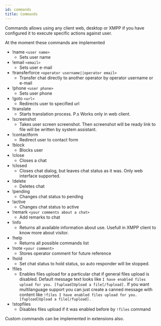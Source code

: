 ```yaml
---
id: commands
title: Commands
---
```


Commands allows using any client web, desktop or XMPP if you have configured it to execute specific actions against user.

At the moment these commands are implemented

*   !name `<user name>`
    *   Sets user name
*   !email `<email>`
    *   Sets user e-mail
*   !transferforce `<operator username||operator email>`
    *   Transfer chat directly to another operator by operator username or e-mail
*   !phone `<user phone>`
    *   Sets user phone
*   !goto `<url>`
    *   Redirects user to specified url
*   !translate
    *   Starts translation process. P.s Works only in web client.
*   !screenshot
    *   Takes user screen screenshot. Then screenshot will be ready link to file will be written by system assistant.
*   !contactform
    *   Redirect user to contact form
*   !block
    *   Blocks user
*   !close
    *   Closes a chat
*   !closed
    *   Closes chat dialog, but leaves chat status as it was. Only web interface supported.
*   !delete
    *   Deletes chat
*   !pending
    *   Changes chat status to pending
*   !active
    *   Changes chat status to active
*   !remark `<your comments about a chat>`
    *   Add remarks to chat
*   !info
    *   Returns all available information about use. Usefull in XMPP client to know more about visitor.
*   !help
    *   Returns all possible commands list
*   !note `<your comment>`
    *   Stores operator comment for future reference
*   !hold
    *   Set chat status to hold status, so auto responder will be stopped.
* !files 
    * Enables files upload for a particular chat if general files upload is disabled. Default message text looks like
    `I have enabled files upload for you. [fupload]Upload a file[/fupload].`
    If you want multilanguage support you can just create a canned message with content like
    `!files I have enabled files upload for you. [fupload]Upload a file[/fupload].`
* !stopfiles
    * Disables files upload if it was enabled before by `!files` command

Custom commands can be implemented in extensions also.